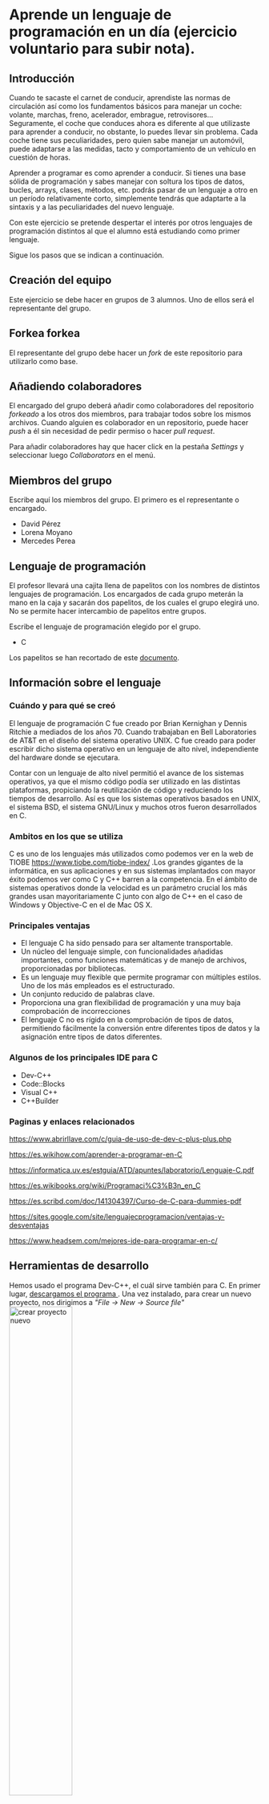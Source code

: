 # Aprende un lenguaje de programación en un día (ejercicio voluntario para subir nota).

## Introducción

Cuando te sacaste el carnet de conducir, aprendiste las normas de circulación así como los fundamentos básicos para manejar un coche: volante, marchas, freno, acelerador, embrague, retrovisores... Seguramente, el coche que conduces ahora es diferente al que utilizaste para aprender a conducir, no obstante, lo puedes llevar sin problema. Cada coche tiene sus peculiaridades, pero quien sabe manejar un automóvil, puede adaptarse a las medidas, tacto y comportamiento de un vehículo en cuestión de horas.

Aprender a programar es como aprender a conducir. Si tienes una base sólida de programación y sabes manejar con soltura los tipos de datos, bucles, arrays, clases, métodos, etc. podrás pasar de un lenguaje a otro en un período relativamente corto, simplemente tendrás que adaptarte a la sintaxis y a las peculiaridades del nuevo lenguaje.

Con este ejercicio se pretende despertar el interés por otros lenguajes de programación distintos al que el alumno está estudiando como primer lenguaje.

Sigue los pasos que se indican a continuación.

## Creación del equipo

Este ejercicio se debe hacer en grupos de 3 alumnos. Uno de ellos será el representante del grupo.

## Forkea forkea

El representante del grupo debe hacer un *fork* de este repositorio para utilizarlo como base.

## Añadiendo colaboradores

El encargado del grupo deberá añadir como colaboradores del repositorio *forkeado* a los otros dos miembros, para trabajar todos sobre los mismos archivos. Cuando alguien es colaborador en un repositorio, puede hacer *push* a él sin necesidad de pedir permiso o hacer *pull request*.

Para añadir colaboradores hay que hacer click en la pestaña *Settings* y seleccionar luego *Collaborators* en el menú.

## Miembros del grupo

Escribe aquí los miembros del grupo. El primero es el representante o encargado.

* David Pérez
* Lorena Moyano
* Mercedes Perea

## Lenguaje de programación

El profesor llevará una cajita llena de papelitos con los nombres de distintos lenguajes de programación. Los encargados de cada grupo meterán la mano en la caja y sacarán dos papelitos, de los cuales el grupo elegirá uno. No se permite hacer intercambio de papelitos entre grupos.

Escribe el lenguaje de programación elegido por el grupo.

* C

Los papelitos se han recortado de este [documento](lenguajes_de_programacion.pdf).

## Información sobre el lenguaje

<h3>Cuándo y para qué se creó </h3>

El lenguaje de programación C fue creado por Brian Kernighan y Dennis Ritchie a mediados de los años 70. Cuando trabajaban en Bell Laboratories de AT&T en el diseño del sistema operativo UNIX. C fue creado para poder escribir dicho sistema operativo en un lenguaje de alto nivel, independiente del hardware donde se ejecutara.

Contar con un lenguaje de alto nivel permitió el avance de los sistemas operativos, ya que el mismo código podía ser utilizado en las distintas plataformas, propiciando la reutilización de código y reduciendo los tiempos de desarrollo. Así es que los sistemas operativos basados en UNIX, el sistema BSD, el sistema GNU/Linux y muchos otros fueron desarrollados en C.

<h3>Ambitos en los que se utiliza</h3>

C es uno de los lenguajes más utilizados como podemos ver en la web de TIOBE
https://www.tiobe.com/tiobe-index/ .Los grandes gigantes de la informática, en sus aplicaciones y en sus sistemas implantados con mayor éxito podemos ver como C y C++ barren a la competencia. En el ámbito de sistemas operativos donde la velocidad es un parámetro crucial los más grandes usan mayoritariamente C junto con algo de C++ en el caso de Windows y Objective-C en el de Mac OS X.


<h3>Principales ventajas</h3>

<ul><li>El lenguaje C ha sido pensado para ser altamente transportable.</li>

<li>Un núcleo del lenguaje simple, con funcionalidades añadidas importantes, como funciones matemáticas y de manejo de archivos, proporcionadas por bibliotecas.</li>

<li>Es un lenguaje muy flexible que permite programar con múltiples estilos. Uno de los más empleados es el estructurado.</li>

<li>Un conjunto reducido de palabras clave.</li>

<li>Proporciona una gran flexibilidad de programación y una muy baja comprobación de incorrecciones</li>

<li>El lenguaje C no es rígido en la comprobación de tipos de datos, permitiendo fácilmente la conversión entre diferentes tipos de datos y la asignación entre tipos de datos diferentes.</li>
</ul>

<h3>Algunos de los principales IDE para C</h3>
<ul><li>Dev-C++</li>
  <li>Code::Blocks</li>
  <li>Visual C++</li>
  <li>C++Builder</li>
  </ul>


<h3>Paginas y enlaces relacionados</h3>

https://www.abrirllave.com/c/guia-de-uso-de-dev-c-plus-plus.php

https://es.wikihow.com/aprender-a-programar-en-C

https://informatica.uv.es/estguia/ATD/apuntes/laboratorio/Lenguaje-C.pdf

https://es.wikibooks.org/wiki/Programaci%C3%B3n_en_C

https://es.scribd.com/doc/141304397/Curso-de-C-para-dummies-pdf

https://sites.google.com/site/lenguajecprogramacion/ventajas-y-desventajas

https://www.headsem.com/mejores-ide-para-programar-en-c/


## Herramientas de desarrollo

Hemos usado el programa Dev-C++, el cuál sirve también para C.
En primer lugar, <a href="http://sourceforge.net/projects/orwelldevcpp/"> descargamos el programa </a>. Una vez instalado, para crear un nuevo proyecto, nos dirigimos a <em>"File -> New -> Source file"</em><br>
<img src = "https://github.com/lorenamoyano/aprende-un-lenguaje-en-un-dia/blob/master/Captura1.PNG" alt = "crear proyecto nuevo" width="50%"  align="center">
<br>
Seguidamente guardamos el proyecto para que nos "colorée" las palabras de forma automática. Debemos tener en cuanta que a la hora de guardar, debemos escoger el tipo de fichero en <strong>.c</strong>.<br>
<img src = "https://github.com/lorenamoyano/aprende-un-lenguaje-en-un-dia/blob/master/Captura2.PNG" alt="guardar un proyecto" width="50%" align="center">
<br>
A continuación, escribimos nuestro programa.<br>
<img src="https://github.com/lorenamoyano/aprende-un-lenguaje-en-un-dia/blob/master/Captura3.PNG" alt = "escribir el programa en el IDE" width = "50%" align="center">


## Poniendo en práctica el lenguaje

Pon en práctica el lenguaje de programación realizando los siguientes ejercicios. Para cada uno de los ejercicios, pega el código fuente de la solución y una captura de pantalla.

### 1. ¡Hola mundo!

Realiza un programa que muestre por pantalla la frase **¡Hola mundo!**.

### 2. Pirámide

Dada una altura introducida por el usuario, realiza un programa que pinte una pirámide a base de asteriscos con la altura indicada.

### 3. Arrays y números aleatorios

Realiza un programa que rellene un array (o una estructura similar) con 20 números enteros aleatorios entre 1 y 100 y que seguidamente los muestre por pantalla. A continuación, se deben pasar los números primos a las primeras posiciones del array y los no primos a las posiciones restantes. Muestra finalmente el array resultado.

## Presentación de resultados

Cada equipo explicará al resto de la clase lo aprendido durante la realización del ejercicio. Todos los miembros de cada equipo deben participar en la explicación. Se puede utilizar como material de base para la presentación el repositorio de GitHub.

## Recompensa

* Todos los alumnos que realicen correctamente la actividad tendrán 0'25 puntos extra en la nota del trimestre.

* Los miembros del equipo más votado ganarán un premio.

:star: Si te ha gustado este ejercicio, dale una estrellita al [repositorio original](https://github.com/LuisJoseSanchez/aprende-un-lenguaje-en-un-dia).


